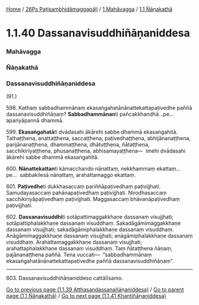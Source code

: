 
[Home](/) / [26Ps Paṭisambhidāmaggapāḷi](/tipitaka/26Ps.md) / [1 Mahāvagga](/tipitaka/26Ps/1.md) / [1.1 Ñāṇakathā](/tipitaka/26Ps/1/1.1.md)

# 1.1.40 Dassanavisuddhiñāṇaniddesa

### Mahāvagga

### Ñāṇakathā

### Dassanavisuddhiñāṇaniddesa

(91.)

598\. Kathaṃ sabbadhammānaṃ ekasaṅgahatānānattekattapaṭivedhe paññā dassanavisuddhiñāṇaṃ? **Sabbadhammānan**ti pañcakkhandhā…pe…  apariyāpannā dhammā.

599\. **Ekasaṅgahatā**ti dvādasahi ākārehi sabbe dhammā ekasaṅgahitā. Tathaṭṭhena, anattaṭṭhena, saccaṭṭhena, paṭivedhaṭṭhena, abhijānanaṭṭhena, parijānanaṭṭhena, dhammaṭṭhena, dhātuṭṭhena, ñātaṭṭhena, sacchikiriyaṭṭhena, phusanaṭṭhena, abhisamayaṭṭhena—  imehi dvādasahi ākārehi sabbe dhammā ekasaṅgahitā.

600\. **Nānattekattan**ti kāmacchando nānattaṃ, nekkhammaṃ ekattaṃ…pe…  sabbakilesā nānattaṃ, arahattamaggo ekattaṃ.

601\. **Paṭivedhe**ti dukkhasaccaṃ pariññāpaṭivedhaṃ paṭivijjhati. Samudayasaccaṃ pahānapaṭivedhaṃ paṭivijjhati. Nirodhasaccaṃ sacchikiriyāpaṭivedhaṃ paṭivijjhati. Maggasaccaṃ bhāvanāpaṭivedhaṃ paṭivijjhati.

602\. **Dassanavisuddhī**ti sotāpattimaggakkhaṇe dassanaṃ visujjhati; sotāpattiphalakkhaṇe dassanaṃ visuddhaṃ. Sakadāgāmimaggakkhaṇe dassanaṃ visujjhati; sakadāgāmiphalakkhaṇe dassanaṃ visuddhaṃ. Anāgāmimaggakkhaṇe dassanaṃ visujjhati; anāgāmiphalakkhaṇe dassanaṃ visuddhaṃ. Arahattamaggakkhaṇe dassanaṃ visujjhati; arahattaphalakkhaṇe dassanaṃ visuddhaṃ. Taṃ ñātaṭṭhena ñāṇaṃ, pajānanaṭṭhena paññā. Tena vuccati—  “sabbadhammānaṃ ekasaṅgahatānānattekattapaṭivedhe paññā dassanavisuddhiñāṇaṃ”.

---

603\. Dassanavisuddhiñāṇaniddeso cattālīsamo.



[Go to previous page (1.1.39 Atthasandassanañāṇaniddesa)](/tipitaka/26Ps/1/1.1/1.1.39.md) / [Go to parent page (1.1 Ñāṇakathā)](/tipitaka/26Ps/1/1.1.md) / [Go to next page (1.1.41 Khantiñāṇaniddesa)](/tipitaka/26Ps/1/1.1/1.1.41.md)


